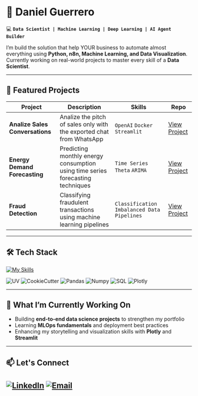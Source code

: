 # 🥃  Daniel Guerrero  

💻 **`Data Scientist | Machine Learning | Deep Learning | AI Agent Builder `** 

I’m build the solution that help YOUR business to automate almost everything using **Python, n8n, Machine Learning, and Data Visualization**.  
Currently working on real-world projects to master every skill of a **Data Scientist**.

---

## 🚀 Featured Projects  

| Project | Description | Skills | Repo |
|--------|-------------|--------|------|
| **Analize Sales Conversations** | Analize the pitch of sales only with the exported chat from WhatsApp | `OpenAI` `Docker` `Streamlit` | [View Project](https://github.com/LilDaniel0/Sales-Conversation-Analizer) |
| **Energy Demand Forecasting** | Predicting monthly energy consumption using time series forecasting techniques | `Time Series` `Theta` `ARIMA` | [View Project](https://github.com/LilDaniel0/energy-demand-forecasting) |
| **Fraud Detection** | Classifying fraudulent transactions using machine learning pipelines | `Classification` `Imbalanced Data` `Pipelines` | [View Project](https://github.com/LilDaniel0/credit-fraud-detection) |

---

## 🛠️ Tech Stack  

[![My Skills](https://skillicons.dev/icons?i=python,tensorflow,pytorch,sklearn,pkl,vscode,fastapi,postman,docker,supabase,postgresql,git,github&theme=dark)](https://skillicons.dev)

![UV](https://img.shields.io/badge/UV-Package%20Management-violet)
![CookieCutter](https://img.shields.io/badge/CookieCutter-Project%20Structure-yellow)
![Pandas](https://img.shields.io/badge/Pandas-EDA-lightblue)
![Numpy](https://img.shields.io/badge/Numpy-Numerical%20Analysis-green)
![SQL](https://img.shields.io/badge/SQL-Queries-yellow)
![Plotly](https://img.shields.io/badge/Plotly-Dashboards-purple)


---

## 📌 What I’m Currently Working On  

- Building **end-to-end data science projects** to strengthen my portfolio  
- Learning **MLOps fundamentals** and deployment best practices  
- Enhancing my storytelling and visualization skills with **Plotly** and **Streamlit**

---

## 📫 Let's Connect 

[![LinkedIn](https://skillicons.dev/icons?i=linkedin)](https://www.linkedin.com/in/daniel-guerrero-lildaniel/)
[![Email](https://skillicons.dev/icons?i=gmail)](mailto:guerrerojosedaniel5402@gmail.com)
---
